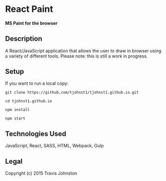 # React Paint
#### MS Paint for the browser

## Description
A React/JavaScript application that allows the user to draw in browser using a variety of different tools. Please note: this is still a work in progress.

## Setup
If you want to run a local copy:

`git clone https://github.com/tjohnst1/tjohnst1.github.io.git`

`cd tjohnst1.github.io`

`npm install`   

`npm start`

## Technologies Used
JavaScript, React, SASS, HTML, Webpack, Gulp

## Legal
Copyright (c) 2015 Travis Johnston
